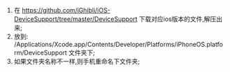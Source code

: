 1. 在 https://github.com/iGhibli/iOS-DeviceSupport/tree/master/DeviceSupport 下载对应ios版本的文件,解压出来;
2. 放到: /Applications/Xcode.app/Contents/Developer/Platforms/iPhoneOS.platform/DeviceSupport 文件夹下;
3. 如果文件夹名称不一样,则手机重命名下文件夹;
